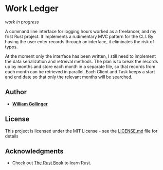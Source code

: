 # Work Ledger

*work in progress*

A command line interface for logging hours worked as a freelancer, and my frist Rust project. It implements a rudimentary MVC pattern for the CLI. By having the user enter records through an interface, it eliminates the risk of typos. 

At the moment only the interface has been written, I still need to implement the data serialization and retreival methods. The plan is to break the records up by months and store each month in a separate file, so that records from each month can be retrieved in parallel. Each Client and Task keeps a start and end date so that only the relevant months will be searched.


## Author

* **[William Gollinger](https://github.com/wgolling)** 


## License

This project is licensed under the MIT License - see the [LICENSE.md](LICENSE.md) file for details

## Acknowledgments

* Check out [The Rust Book](https://doc.rust-lang.org/book/) to learn Rust.
